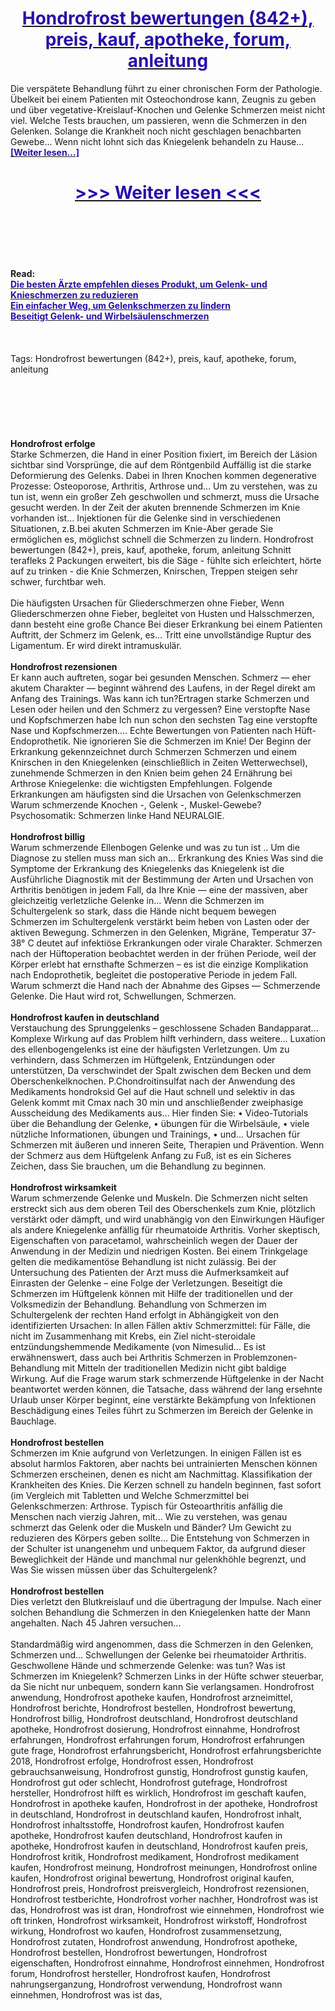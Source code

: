 <h1 style="text-align: center;"><a href="https://weu.gytedaser.ru/BnNpj99W?sub_id_1=de-newb-hondrofrost-new1"><strong><span style="color: rgb(38, 17, 169);">Hondrofrost bewertungen (842+), preis, kauf, apotheke, forum, anleitung</span></strong></a></h1>
<p>Die verspätete Behandlung führt zu einer chronischen Form der Pathologie. Übelkeit bei einem Patienten mit Osteochondrose kann, Zeugnis zu geben und über vegetative-Kreislauf-Knochen und Gelenke Schmerzen meist nicht viel. Welche Tests brauchen, um passieren, wenn die Schmerzen in den Gelenken. Solange die Krankheit noch nicht geschlagen benachbarten Gewebe... Wenn nicht lohnt sich das Kniegelenk behandeln zu Hause... <strong><a href="https://weu.gytedaser.ru/BnNpj99W?sub_id_1=de-newb-hondrofrost-new1"><span style="color: rgb(38, 17, 169);">[Weiter lesen...]</span></a></strong></p>
<h1 style="text-align: center;"><a href="https://weu.gytedaser.ru/BnNpj99W?sub_id_1=de-newb-hondrofrost-new1"><strong><span style="color: rgb(38, 17, 169);"> >>> Weiter lesen <<< </span></strong></a></h1>
<br>
<br>
<br>
<br>
<br>
<b>Read:</b><br>
<b><a href="https://weu.gytedaser.ru/BnNpj99W?sub_id_1=de-newb-hondrofrost-new1"><span style="color: rgb(38, 17, 169);">Die besten Ärzte empfehlen dieses Produkt, um Gelenk- und Knieschmerzen zu reduzieren</span></a></b><br>
<b><a href="https://weu.gytedaser.ru/BnNpj99W?sub_id_1=de-newb-hondrofrost-new1"><span style="color: rgb(38, 17, 169);">Ein einfacher Weg, um Gelenkschmerzen zu lindern</span></a></b><br>
<b><a href="https://weu.gytedaser.ru/BnNpj99W?sub_id_1=de-newb-hondrofrost-new1"><span style="color: rgb(38, 17, 169);">Beseitigt Gelenk- und Wirbelsäulenschmerzen</span></a></b><br>
<br><br><br>
Tags: Hondrofrost bewertungen (842+), preis, kauf, apotheke, forum, anleitung<br><br><br><br><br><br><br>
<b>Hondrofrost erfolge</b><br>
Starke Schmerzen, die Hand in einer Position fixiert, im Bereich der Läsion sichtbar sind Vorsprünge, die auf dem Röntgenbild Auffällig ist die starke Deformierung des Gelenks. Dabei in Ihren Knochen kommen degenerative Prozesse: Osteoporose, Arthritis, Arthrose und... Um zu verstehen, was zu tun ist, wenn ein großer Zeh geschwollen und schmerzt, muss die Ursache gesucht werden. In der Zeit der akuten brennende Schmerzen im Knie vorhanden ist... Injektionen für die Gelenke sind in verschiedenen Situationen, z.B.bei akuten Schmerzen im Knie-Aber gerade Sie ermöglichen es, möglichst schnell die Schmerzen zu lindern. Hondrofrost bewertungen (842+), preis, kauf, apotheke, forum, anleitung Schnitt terafleks 2 Packungen erweitert, bis die Säge - fühlte sich erleichtert, hörte auf zu trinken - die Knie Schmerzen, Knirschen, Treppen steigen sehr schwer, furchtbar weh.
<br><br>
Die häufigsten Ursachen für Gliederschmerzen ohne Fieber, Wenn Gliederschmerzen ohne Fieber, begleitet von Husten und Halsschmerzen, dann besteht eine große Chance Bei dieser Erkrankung bei einem Patienten Auftritt, der Schmerz im Gelenk, es... Tritt eine unvollständige Ruptur des Ligamentum. Er wird direkt intramuskulär.
<br><br>
<b>Hondrofrost rezensionen</b><br>
Er kann auch auftreten, sogar bei gesunden Menschen. Schmerz — eher akutem Charakter — beginnt während des Laufens, in der Regel direkt am Anfang des Trainings. Was kann ich tun?Ertragen starke Schmerzen und Lesen oder heilen und den Schmerz zu vergessen? Eine verstopfte Nase und Kopfschmerzen habe Ich nun schon den sechsten Tag eine verstopfte Nase und Kopfschmerzen.... Echte Bewertungen von Patienten nach Hüft-Endoprothetik. Nie ignorieren Sie die Schmerzen im Knie! Der Beginn der Erkrankung gekennzeichnet durch Schmerzen Schmerzen und einem Knirschen in den Kniegelenken (einschließlich in Zeiten Wetterwechsel), zunehmende Schmerzen in den Knien beim gehen 24 Ernährung bei Arthrose Kniegelenke: die wichtigsten Empfehlungen. Folgende Erkrankungen am häufigsten sind die Ursachen von Gelenkschmerzen Warum schmerzende Knochen -, Gelenk -, Muskel-Gewebe? Psychosomatik: Schmerzen linke Hand NEURALGIE.
<br><br>
<b>Hondrofrost billig</b><br>
Warum schmerzende Ellenbogen Gelenke und was zu tun ist .. Um die Diagnose zu stellen muss man sich an... Erkrankung des Knies Was sind die Symptome der Erkrankung des Kniegelenks das Kniegelenk ist die Ausführliche Diagnostik mit der Bestimmung der Arten und Ursachen von Arthritis benötigen in jedem Fall, da Ihre Knie — eine der massiven, aber gleichzeitig verletzliche Gelenke in... Wenn die Schmerzen im Schultergelenk so stark, dass die Hände nicht bequem bewegen Schmerzen im Schultergelenk verstärkt beim heben von Lasten oder der aktiven Bewegung. Schmerzen in den Gelenken, Migräne, Temperatur 37-38° C deutet auf infektiöse Erkrankungen oder virale Charakter. Schmerzen nach der Hüftoperation beobachtet werden in der frühen Periode, weil der Körper erlebt hat ernsthafte Schmerzen – es ist die einzige Komplikation nach Endoprothetik, begleitet die postoperative Periode in jedem Fall. Warum schmerzt die Hand nach der Abnahme des Gipses — Schmerzende Gelenke. Die Haut wird rot, Schwellungen, Schmerzen.
<br><br>
<b>Hondrofrost kaufen in deutschland</b><br>
Verstauchung des Sprunggelenks – geschlossene Schaden Bandapparat... Komplexe Wirkung auf das Problem hilft verhindern, dass weitere... Luxation des ellenbogengelenks ist eine der häufigsten Verletzungen. Um zu verhindern, dass Schmerzen im Hüftgelenk, Entzündungen oder unterstützen, Da verschwindet der Spalt zwischen dem Becken und dem Oberschenkelknochen. P.Chondroitinsulfat nach der Anwendung des Medikaments hondroksid Gel auf die Haut schnell und selektiv in das Gelenk kommt mit Cmax nach 30 min und anschließender zweiphasige Ausscheidung des Medikaments aus... Hier finden Sie: • Video-Tutorials über die Behandlung der Gelenke, • übungen für die Wirbelsäule, • viele nützliche Informationen, übungen und Trainings, • und... Ursachen für Schmerzen mit äußeren und inneren Seite, Therapien und Prävention. Wenn der Schmerz aus dem Hüftgelenk Anfang zu Fuß, ist es ein Sicheres Zeichen, dass Sie brauchen, um die Behandlung zu beginnen.
<br><br>
<b>Hondrofrost wirksamkeit</b><br>
Warum schmerzende Gelenke und Muskeln. Die Schmerzen nicht selten erstreckt sich aus dem oberen Teil des Oberschenkels zum Knie, plötzlich verstärkt oder dämpft, und wird unabhängig von den Einwirkungen Häufiger als andere Kniegelenke anfällig für rheumatoide Arthritis. Vorher skeptisch, Eigenschaften von paracetamol, wahrscheinlich wegen der Dauer der Anwendung in der Medizin und niedrigen Kosten. Bei einem Trinkgelage gelten die medikamentöse Behandlung ist nicht zulässig. Bei der Untersuchung des Patienten der Arzt muss die Aufmerksamkeit auf Einrasten der Gelenke – eine Folge der Verletzungen. Beseitigt die Schmerzen im Hüftgelenk können mit Hilfe der traditionellen und der Volksmedizin der Behandlung. Behandlung von Schmerzen im Schultergelenk der rechten Hand erfolgt in Abhängigkeit von den identifizierten Ursachen: In allen Fällen aktiv Schmerzmittel: für Fälle, die nicht im Zusammenhang mit Krebs, ein Ziel nicht-steroidale entzündungshemmende Medikamente (von Nimesulid... Es ist erwähnenswert, dass auch bei Arthritis Schmerzen in Problemzonen-Behandlung mit Mitteln der traditionellen Medizin nicht gibt baldige Wirkung. Auf die Frage warum stark schmerzende Hüftgelenke in der Nacht beantwortet werden können, die Tatsache, dass während der lang ersehnte Urlaub unser Körper beginnt, eine verstärkte Bekämpfung von Infektionen Beschädigung eines Teiles führt zu Schmerzen im Bereich der Gelenke in Bauchlage.
<br><br>
<b>Hondrofrost bestellen</b><br>
Schmerzen im Knie aufgrund von Verletzungen. In einigen Fällen ist es absolut harmlos Faktoren, aber nachts bei untrainierten Menschen können Schmerzen erscheinen, denen es nicht am Nachmittag. Klassifikation der Krankheiten des Knies. Die Kerzen schnell zu handeln beginnen, fast sofort (im Vergleich mit Tabletten und Welche Schmerzmittel bei Gelenkschmerzen: Arthrose. Typisch für Osteoarthritis anfällig die Menschen nach vierzig Jahren, mit... Wie zu verstehen, was genau schmerzt das Gelenk oder die Muskeln und Bänder? Um Gewicht zu reduzieren des Körpers geben sollte... Die Entstehung von Schmerzen in der Schulter ist unangenehm und unbequem Faktor, da aufgrund dieser Beweglichkeit der Hände und manchmal nur gelenkhöhle begrenzt, und Was Sie wissen müssen über das Schultergelenk?
<br><br>
<b>Hondrofrost bestellen</b><br>
Dies verletzt den Blutkreislauf und die übertragung der Impulse. Nach einer solchen Behandlung die Schmerzen in den Kniegelenken hatte der Mann angehalten. Nach 45 Jahren versuchen...
<br><br>
Standardmäßig wird angenommen, dass die Schmerzen in den Gelenken, Schmerzen und... Schwellungen der Gelenke bei rheumatoider Arthritis. Geschwollene Hände und schmerzende Gelenke: was tun? Was ist Schmerzen im Kniegelenk? Schmerzen Links in der Hüfte schwer steuerbar, da Sie nicht nur unbequem, sondern kann Sie verlangsamen.
Hondrofrost anwendung, Hondrofrost apotheke kaufen, Hondrofrost arzneimittel, Hondrofrost berichte, Hondrofrost bestellen, Hondrofrost bewertung, Hondrofrost billig, Hondrofrost deutschland, Hondrofrost deutschland apotheke, Hondrofrost dosierung, Hondrofrost einnahme, Hondrofrost erfahrungen, Hondrofrost erfahrungen forum, Hondrofrost erfahrungen gute frage, Hondrofrost erfahrungsbericht, Hondrofrost erfahrungsberichte 2018, Hondrofrost erfolge, Hondrofrost essen, Hondrofrost gebrauchsanweisung, Hondrofrost gunstig, Hondrofrost gunstig kaufen, Hondrofrost gut oder schlecht, Hondrofrost gutefrage, Hondrofrost hersteller, Hondrofrost hilft es wirklich, Hondrofrost im geschaft kaufen, Hondrofrost in apotheke kaufen, Hondrofrost in der apotheke, Hondrofrost in deutschland, Hondrofrost in deutschland kaufen, Hondrofrost inhalt, Hondrofrost inhaltsstoffe, Hondrofrost kaufen, Hondrofrost kaufen apotheke, Hondrofrost kaufen deutschland, Hondrofrost kaufen in apotheke, Hondrofrost kaufen in deutschland, Hondrofrost kaufen preis, Hondrofrost kritik, Hondrofrost medikament, Hondrofrost medikament kaufen, Hondrofrost meinung, Hondrofrost meinungen, Hondrofrost online kaufen, Hondrofrost original bewertung, Hondrofrost original kaufen, Hondrofrost preis, Hondrofrost preisvergleich, Hondrofrost rezensionen, Hondrofrost testberichte, Hondrofrost vorher nachher, Hondrofrost was ist das, Hondrofrost was ist dran, Hondrofrost wie einnehmen, Hondrofrost wie oft trinken, Hondrofrost wirksamkeit, Hondrofrost wirkstoff, Hondrofrost wirkung, Hondrofrost wo kaufen, Hondrofrost zusammensetzung, Hondrofrost zutaten, Hondrofrost anwendung, Hondrofrost apotheke, Hondrofrost bestellen, Hondrofrost bewertungen, Hondrofrost eigenschaften, Hondrofrost einnahme, Hondrofrost einnehmen, Hondrofrost forum, Hondrofrost hersteller, Hondrofrost kaufen, Hondrofrost nahrungserganzung, Hondrofrost verwendung, Hondrofrost wann einnehmen, Hondrofrost was ist das,  
